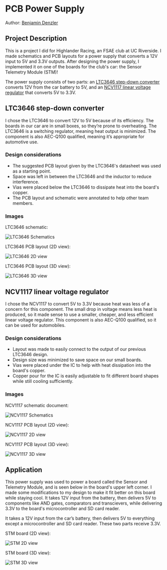 # PCB Power Supply

 Author: [Benjamin Denzler](https://github.com/ben-denzler)

 ## Project Description

This is a project I did for Highlander Racing, an FSAE club at UC Riverside. I made schematics and PCB layouts for a power supply that converts a 12V input to 5V and 3.3V outputs. After designing the power supply, I implemented it on one of the boards for the club's car: the Sensor Telemetry Module (STM)!

The power supply consists of two parts: an [LTC3646 step-down converter](https://www.analog.com/en/products/ltc3646.html#product-overview) converts 12V from the car battery to 5V, and an [NCV1117 linear voltage regulator](https://www.onsemi.com/products/power-management/linear-regulators-ldo/ncv1117) that converts 5V to 3.3V.

## LTC3646 step-down converter

I chose the LTC3646 to convert 12V to 5V because of its efficiency. The boards in our car are in small boxes, so they’re prone to overheating. The LTC3646 is a switching regulator, meaning heat output is minimized. The component is also AEC-Q100 qualified, meaning it’s appropriate for automotive use.

### Design considerations

* The suggested PCB layout given by the LTC3646's datasheet was used as a starting point.
* Space was left in between the LTC3646 and the inductor to reduce interference.
* Vias were placed below the LTC3646 to dissipate heat into the board's copper.
* The PCB layout and schematic were annotated to help other team members.

### Images

LTC3646 schematic:

![LTC3646 Schematics](images/LTC3646_Schematic.png)

LTC3646 PCB layout (2D view):

![LTC3646 2D view](images/LTC3646_2D.png)

LTC3646 PCB layout (3D view):

![LTC3646 3D view](images/LTC3646_3D.png)

## NCV1117 linear voltage regulator

I chose the NCV1117 to convert 5V to 3.3V because heat was less of a concern for this component. The small drop in voltage means less heat is produced, so it made sense to use a smaller, cheaper, and less efficient linear voltage regulator. This component is also AEC-Q100 qualified, so it can be used for automobiles.

### Design considerations

* Layout was made to easily connect to the output of our previous LTC3646 design.
* Design size was minimized to save space on our small boards.
* Vias were placed under the IC to help with heat dissipation into the board's copper.
* Copper pour for the IC is easily adjustable to fit different board shapes while still cooling sufficiently.

### Images

NCV1117 schematic document:

![NCV1117 Schematics](images/NCV1117_Schematic.png)

NCV1117 PCB layout (2D view):

![NCV1117 2D view](images/NCV1117_2D.png)

NCV1117 PCB layout (3D view):

![NCV1117 3D view](images/NCV1117_3D.png)

 ## Application

This power supply was used to power a board called the Sensor and Telemetry Module, and is seen below in the board's upper left corner. I made some modifications to my design to make it fit better on this board while staying cool. It takes 12V input from the battery, then delivers 5V to components like AND gates, comparators and transcievers, while delivering 3.3V to the board's microcontroller and SD card reader.

It takes a 12V input from the car’s battery, then delivers 5V to everything except a microcontroller and SD card reader. These two parts receive 3.3V.

STM board (2D view):

![STM 2D view](images/STM_2D.png)

STM board (3D view):

![STM 3D view](images/STM_3D.png)
